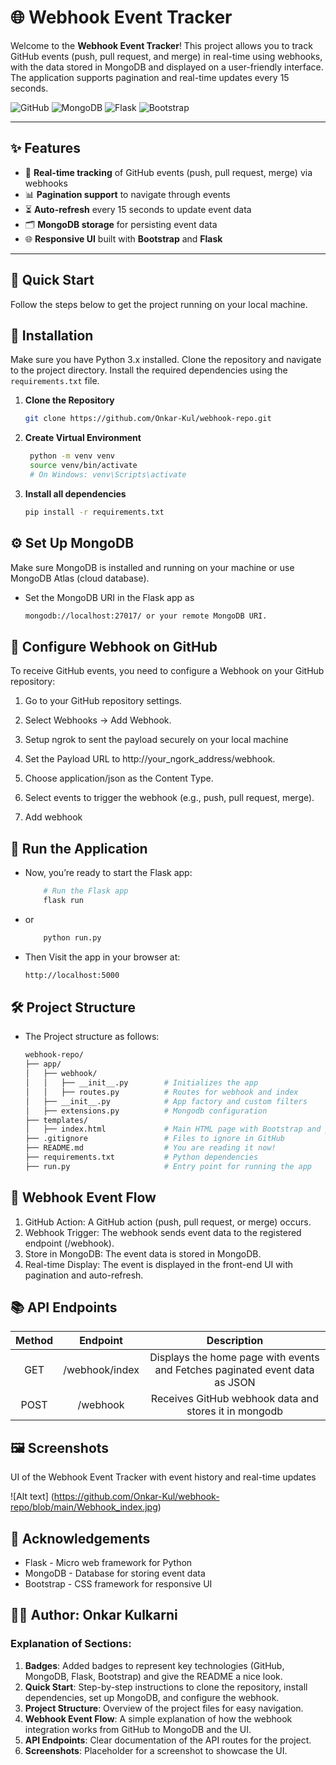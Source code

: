 # 🌐 Webhook Event Tracker

Welcome to the **Webhook Event Tracker**! This project allows you to track GitHub events (push, pull request, and merge) in real-time using webhooks, with the data stored in MongoDB and displayed on a user-friendly interface. The application supports pagination and real-time updates every 15 seconds.

![GitHub](https://img.shields.io/badge/GitHub-Webhooks-blue?style=flat-square&logo=github)
![MongoDB](https://img.shields.io/badge/MongoDB-Database-green?style=flat-square&logo=mongodb)
![Flask](https://img.shields.io/badge/Flask-Python-yellow?style=flat-square&logo=flask)
![Bootstrap](https://img.shields.io/badge/Bootstrap-CSS-blueviolet?style=flat-square&logo=bootstrap)

---

## ✨ Features

- 🔔 **Real-time tracking** of GitHub events (push, pull request, merge) via webhooks
- 📊 **Pagination support** to navigate through events
- ⏳ **Auto-refresh** every 15 seconds to update event data
- 🗂 **MongoDB storage** for persisting event data
- 🌐 **Responsive UI** built with **Bootstrap** and **Flask**

---

## 🚀 Quick Start
Follow the steps below to get the project running on your local machine.


## 🔧 Installation
Make sure you have Python 3.x installed. Clone the repository and navigate to the project directory. Install the required dependencies using the `requirements.txt` file.
1. **Clone the Repository**
   ```bash
   git clone https://github.com/Onkar-Kul/webhook-repo.git

2. **Create Virtual Environment**
   ```bash
    python -m venv venv
    source venv/bin/activate  
    # On Windows: venv\Scripts\activate

3. **Install all dependencies**
   ```bash
   pip install -r requirements.txt

## ⚙️ Set Up MongoDB
Make sure MongoDB is installed and running on your machine or use MongoDB Atlas (cloud database).

* Set the MongoDB URI in the Flask app as 
    ```bash
    mongodb://localhost:27017/ or your remote MongoDB URI.

## 🔧 Configure Webhook on GitHub
To receive GitHub events, you need to configure a Webhook on your GitHub repository:

1. Go to your GitHub repository settings.
2. Select Webhooks → Add Webhook.

3. Setup ngrok to sent the payload securely on your local machine

4. Set the Payload URL to http://your_ngork_address/webhook.
5. Choose application/json as the Content Type.
6. Select events to trigger the webhook (e.g., push, pull request, merge).
7. Add webhook

##  🚀 Run the Application
* Now, you’re ready to start the Flask app:
    ```bash
        # Run the Flask app
        flask run
* or 
    ```bash
        python run.py

* Then Visit the app in your browser at: 
    ```bash
    http://localhost:5000

## 🛠️ Project Structure
* The Project structure as follows:
    ```bash
    webhook-repo/
    ├── app/
    │   ├── webhook/
    │   │   ├── __init__.py        # Initializes the app
    │   │   ├── routes.py          # Routes for webhook and index
    │   ├── __init__.py            # App factory and custom filters
    │   ├── extensions.py          # Mongodb configuration
    ├── templates/
    │   ├── index.html             # Main HTML page with Bootstrap and pulling javaScript
    ├── .gitignore                 # Files to ignore in GitHub
    ├── README.md                  # You are reading it now!
    ├── requirements.txt           # Python dependencies
    ├── run.py                     # Entry point for running the app

## 🔄 Webhook Event Flow
1. GitHub Action: A GitHub action (push, pull request, or merge) occurs.
2. Webhook Trigger: The webhook sends event data to the registered endpoint (/webhook).
3. Store in MongoDB: The event data is stored in MongoDB.
4. Real-time Display: The event is displayed in the front-end UI with pagination and auto-refresh.  

## 📚 API Endpoints

| Method |    Endpoint    |                                 Description                                 |
|:------:|:--------------:|:---------------------------------------------------------------------------:|
|  GET   | /webhook/index | Displays the home page with events and	Fetches paginated event data as JSON |
|  POST  |    /webhook    |            Receives GitHub webhook data and stores it in mongodb            |


## 🖼️ Screenshots

UI of the Webhook Event Tracker with event history and real-time updates

![Alt text] (https://github.com/Onkar-Kul/webhook-repo/blob/main/Webhook_index.jpg)

## 🤝 Acknowledgements
* Flask - Micro web framework for Python
* MongoDB - Database for storing event data
* Bootstrap - CSS framework for responsive UI

## 👨‍💻 Author: Onkar Kulkarni

### Explanation of Sections:

1. **Badges**: Added badges to represent key technologies (GitHub, MongoDB, Flask, Bootstrap) and give the README a nice look.
2. **Quick Start**: Step-by-step instructions to clone the repository, install dependencies, set up MongoDB, and configure the webhook.
3. **Project Structure**: Overview of the project files for easy navigation.
4. **Webhook Event Flow**: A simple explanation of how the webhook integration works from GitHub to MongoDB and the UI.
5. **API Endpoints**: Clear documentation of the API routes for the project.
6. **Screenshots**: Placeholder for a screenshot to showcase the UI.

